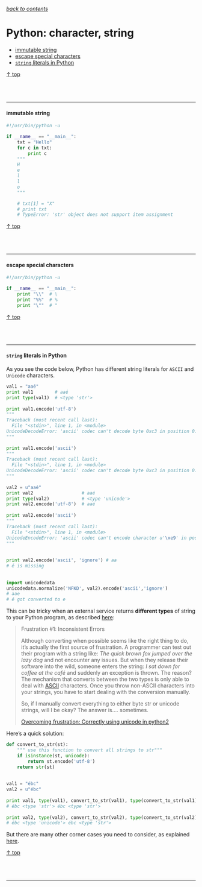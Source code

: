 [*back to contents*](https://github.com/gyuho/learn#contents)<br>

# Python: character, string

- [immutable string](#immutable-string)
- [escape special characters](#escape-special-characters)
- [`string` literals in Python](#string-literals-in-python)

[↑ top](#python-character-string)
<br><br><br><br><hr>


#### immutable string

```python
#!/usr/bin/python -u

if __name__ == "__main__":
    txt = "Hello"
    for c in txt:
        print c
    """
    H
    e
    l
    l
    o
    """

    # txt[1] = "X"
    # print txt
    # TypeError: 'str' object does not support item assignment

```

[↑ top](#python-character-string)
<br><br><br><br><hr>


#### escape special characters

```python
#!/usr/bin/python -u

if __name__ == "__main__":
    print "\\"  # \
    print "%%"  # %
    print "\""  # "
```

[↑ top](#python-character-string)
<br><br><br><br><hr>


#### `string` literals in Python

As you see the code below, Python has different string literals for `ASCII` and
`Unicode` characters.

```python
val1 = "aaé"
print val1        # aaé
print type(val1)  # <type 'str'>
 
print val1.encode('utf-8')
"""
Traceback (most recent call last):
  File "<stdin>", line 1, in <module>
UnicodeDecodeError: 'ascii' codec can't decode byte 0xc3 in position 0: ordinal not in range(128)
"""
 
print val1.encode('ascii')
"""
Traceback (most recent call last):
  File "<stdin>", line 1, in <module>
UnicodeDecodeError: 'ascii' codec can't decode byte 0xc3 in position 0: ordinal not in range(128)
"""
 
val2 = u"aaé"
print val2                  # aaé
print type(val2)            # <type 'unicode'>
print val2.encode('utf-8')  # aaé
 
print val2.encode('ascii')
"""
Traceback (most recent call last):
  File "<stdin>", line 1, in <module>
UnicodeEncodeError: 'ascii' codec can't encode character u'\xe9' in position 0: ordinal not in range(128)
"""
 
 
print val2.encode('ascii', 'ignore') # aa
# é is missing
 
 
import unicodedata
unicodedata.normalize('NFKD', val2).encode('ascii','ignore')
# aae
# é got converted to e
```

This can be tricky when an external service returns **different types** of
string to your Python program, as described
[here](https://pythonhosted.org/kitchen/unicode-frustrations.html):

> Frustration #1: Inconsistent Errors
>
> Although converting when possible seems like the right thing to do, it’s
> actually the first source of frustration. A programmer can test out their
> program with a string like: *The quick brown fox jumped over the lazy dog* and
> not encounter any issues. But when they release their software into the wild,
> someone enters the string: *I sat down for coffee at the café* and suddenly an
> exception is thrown. The reason? The mechanism that converts between the two
> types is only able to deal with
> [ASCII](https://pythonhosted.org/kitchen/glossary.html#term-ascii) characters. 
> Once you throw non-ASCII characters into your strings, you have to start
> dealing with the conversion manually.
>
> So, if I manually convert everything to either byte str or unicode strings,
> will I be okay? The answer is…. sometimes.
>
> [Overcoming frustration: Correctly using unicode in
> python2](https://pythonhosted.org/kitchen/unicode-frustrations.html)


Here’s a quick solution:

```python
def convert_to_str(st):
    """ use this function to convert all strings to str"""
    if isinstance(st, unicode):
        return st.encode('utf-8')
    return str(st)
 
 
val1 = "ébc"
val2 = u"ébc"
 
print val1, type(val1), convert_to_str(val1), type(convert_to_str(val1))
# ébc <type 'str'> ébc <type 'str'>
 
print val2, type(val2), convert_to_str(val2), type(convert_to_str(val2))
# ébc <type 'unicode'> ébc <type 'str'>
```

But there are many other corner cases you need to consider, as explained
[here](https://pythonhosted.org/kitchen/unicode-frustrations.html).

[↑ top](#python-character-string)
<br><br><br><br><hr>
